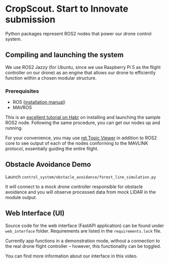# CropScout. Start to Innovate submission

Python packages represent ROS2 nodes that power our drone control system.

## Compiling and launching the system

We use ROS2 Jazzy (for Ubuntu, since we use Raspberry Pi 5 as the flight controller on our drone) as an engine that allows our drone to efficiently function within a chosen modular structure.

### Prerequisites

- ROS ([installation manual](https://docs.ros.org/en/jazzy/Installation.html))
- MAVROS  

This is an [excellent tutorial on Habr](https://habr.com/ru/articles/768048) on installing and launching the sample ROS2 node. Following the same procedure, you can get our nodes up and running.

For your convenience, you may use [rqt Topic Viewer](https://wiki.ros.org/rqt/UserGuide) in addition to ROS2 core to see output of each of the nodes conforming to the MAVLINK protocol, essentially guiding the entire flight.

## Obstacle Avoidance Demo

Launch `control_system/obstacle_avoidance/forest_line_simulation.py`

It will connect to a mock drone controller responsible for obstacle avoidance and you will observe processed data from mock LIDAR in the module output.

## Web Interface (UI)

Source code for the web interface (FastAPI application) can be found under `web_interface` folder. Requirements are listed in the `requirements.lock` file.

Currently app functions in a demonstration mode, without a connection to the real drone flight controller – however, this functionality can be toggled.

You can find more information about our interface in this video.

